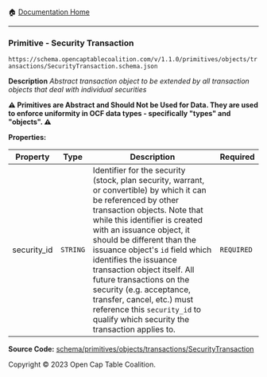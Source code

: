:house: [Documentation Home](../../../../../README.md)

---

### Primitive - Security Transaction

`https://schema.opencaptablecoalition.com/v/1.1.0/primitives/objects/transactions/SecurityTransaction.schema.json`

**Description** _Abstract transaction object to be extended by all transaction objects that deal with individual securities_

**:warning: Primitives are Abstract and Should Not be Used for Data. They are used to enforce uniformity in OCF data types - specifically "types" and "objects". :warning:**

**Properties:**

| Property    | Type     | Description                                                                                                                                                                                                                                                                                                                                                                                                                                                                                                 | Required   |
| ----------- | -------- | ----------------------------------------------------------------------------------------------------------------------------------------------------------------------------------------------------------------------------------------------------------------------------------------------------------------------------------------------------------------------------------------------------------------------------------------------------------------------------------------------------------- | ---------- |
| security_id | `STRING` | Identifier for the security (stock, plan security, warrant, or convertible) by which it can be referenced by other transaction objects. Note that while this identifier is created with an issuance object, it should be different than the issuance object's `id` field which identifies the issuance transaction object itself. All future transactions on the security (e.g. acceptance, transfer, cancel, etc.) must reference this `security_id` to qualify which security the transaction applies to. | `REQUIRED` |

**Source Code:** [schema/primitives/objects/transactions/SecurityTransaction](../../../../../../schema/primitives/objects/transactions/SecurityTransaction.schema.json)

Copyright © 2023 Open Cap Table Coalition.
